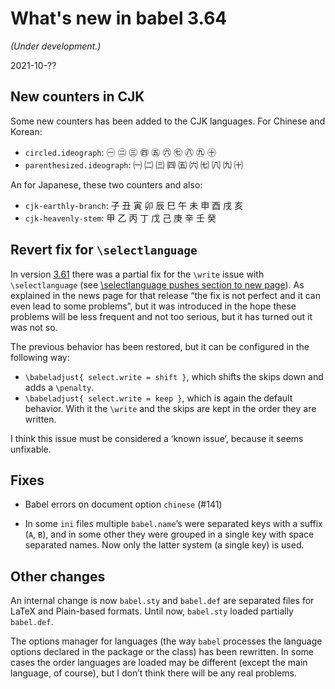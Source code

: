 # What's new in babel 3.64

*(Under development.)*

2021-10-??

## New counters in CJK

Some new counters has been added to the CJK languages. For Chinese and
Korean:
* `circled.ideograph`: ㊀ ㊁ ㊂ ㊃ ㊄ ㊅ ㊆ ㊇ ㊈ ㊉
* `parenthesized.ideograph`: ㈠ ㈡ ㈢ ㈣ ㈤ ㈥ ㈦ ㈧ ㈨ ㈩

An for Japanese, these two counters and also:
* `cjk-earthly-branch`: 子 丑 寅 卯 辰 巳 午 未 申 酉 戌 亥
* `cjk-heavenly-stem`: 甲 乙 丙 丁 戊 己 庚 辛 壬 癸

## Revert fix for `\selectlanguage`

In version
[3.61](https://latex3.github.io/babel/news/whats-new-in-babel-3.61.html#fixes)
there was a partial fix for the `\write` issue with `\selectlanguage`
(see [\selectlanguage pushes section to new
page](https://github.com/latex3/babel/issues/114)). As explained in the
news page for that release “the fix is not perfect and it can even lead
to some problems”, but it was introduced in the hope these problems
will be less frequent and not too serious, but it has turned out it was
not so.

The previous behavior has been restored, but it can be configured in
the following way:
* `\babeladjust{ select.write = shift }`, which shifts the skips down
  and adds a `\penalty`. 
* `\babeladjust{ select.write = keep }`, which is again the default
  behavior. With it the `\write` and the skips are kept in the order
  they are written.

I think this issue must be considered a ‘known issue’, because it
seems unfixable.

## Fixes

* Babel errors on document option `chinese` (#141)

* In some `ini` files multiple `babel.name`’s were separated keys with a
  suffix (`A`, `B`), and in some other they were grouped in a single
  key with space separated names. Now only the latter system (a single
  key) is used.
  
## Other changes

An internal change is now `babel.sty` and `babel.def` are separated
files for LaTeX and Plain-based formats. Until now, `babel.sty` loaded
partially `babel.def`.

The options manager for languages (the way `babel` processes the
language options declared in the package or the class) has been
rewritten. In some cases the order languages are loaded may be
different (except the main language, of course), but I don’t think
there will be any real problems.
 